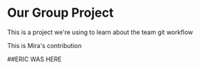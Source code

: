 # Our Group Project

This is a project we're using to learn about the team git workflow

This is Mira's contribution




##ERIC WAS HERE
